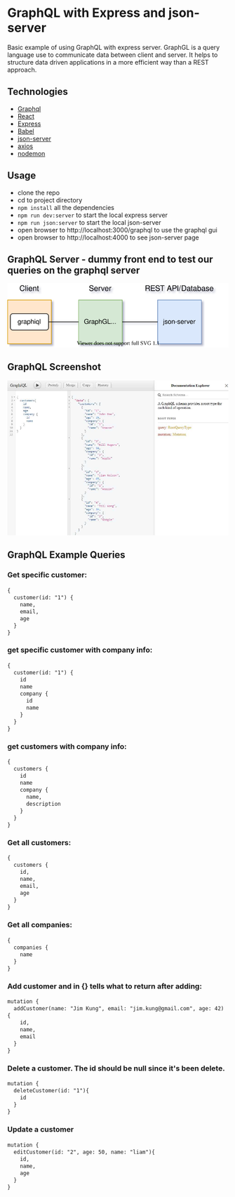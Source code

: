# GraphQL with Express and json-server

Basic example of using GraphQL with express server. 
GraphGL is a query language use to communicate data between client and server. 
It helps to structure data driven applications in a more efficient way than a REST approach.

## Technologies
- [Graphql](https://graphql.org)
- [React](https://reactjs.org)
- [Express](https://expressjs.com)
- [Babel](https://babeljs.io)
- [json-server](https://www.npmjs.com/package/json-server)
- [axios](https://www.npmjs.com/package/axios)
- [nodemon](https://www.npmjs.com/package/nodemon)

## Usage

- clone the repo
- cd to project directory
- ```npm install``` all the dependencies
- ```npm run dev:server``` to start the local express server
- ```npm run json:server``` to start the local json-server
- open browser to http://localhost:3000/graphql to use the graphql gui
- open browser to http://localhost:4000 to see json-server page

## GraphQL Server - dummy front end to test our queries on the graphql server
![GraphqlFlowChart](/docs/graphiql_express_database.svg)

## GraphQL Screenshot
![GraphqlGui](/docs/graphql_screenshot.jpg)

## GraphQL Example Queries

### Get specific customer:
```Query
{
  customer(id: "1") {
    name,
    email,
    age
  }
}
```

### get specific customer with company info:
```Query
{
  customer(id: "1") {
    id
    name
    company {
      id
      name
    }
  }
}
```

### get customers with company info:
```
{
  customers {
    id
    name
    company {
      name,
      description
    }
  }
}

```

### Get all customers:
```Query
{
  customers {
    id,
    name,
    email,
    age
  }
}
```

### Get all companies:
```Query
{
  companies {
    name
  }
}
```

### Add customer and in {} tells what to return after adding:
```Query
mutation {
  addCustomer(name: "Jim Kung", email: "jim.kung@gmail.com", age: 42) {
    id,
    name,
    email
  }
}
```

### Delete a customer. The id should be null since it's been delete.
```Query
mutation {
  deleteCustomer(id: "1"){
    id
  }
}
```

### Update a customer
```Query
mutation {
  editCustomer(id: "2", age: 50, name: "liam"){
    id,
    name,
    age
  }
}
```

